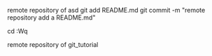 remote repository of asd
git add README.md
git commit -m "remote repository add a README.md"

cd
:Wq







remote repository of git_tutorial
